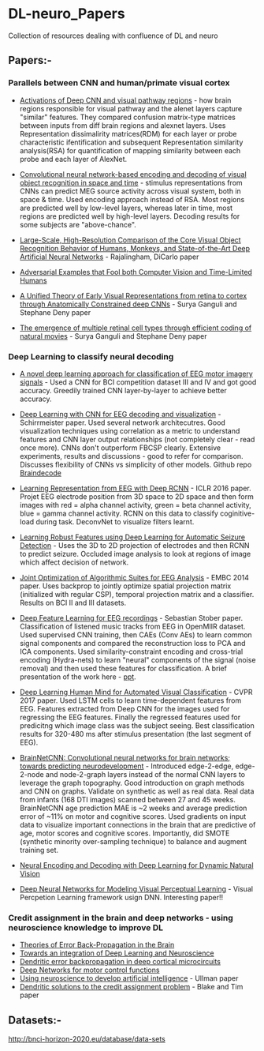 # DL-neuro_Papers
Collection of resources dealing with confluence of DL and neuro

## Papers:-

### Parallels between CNN and human/primate visual cortex

+ [Activations of Deep CNN and visual pathway regions](https://www.biorxiv.org/content/biorxiv/early/2017/08/29/133694.full.pdf) - how brain regions responsible for visual pathway and the alenet layers capture "similar" features. They compared confusion matrix-type matrices between inputs from diff brain regions and alexnet layers. Uses Representation dissimalirity matrices(RDM) for each layer or probe characteristic ifentification and subsequent Representation similarity analysis(RSA) for quantification of mapping similarity between each probe and each layer of AlexNet.
+ [Convolutional neural network-based encoding and decoding of visual object recognition in space and time](http://www.sciencedirect.com/science/article/pii/S1053811917305864?via%3Dihub) - stimulus representations from CNNs can predict MEG source activity across visual system, both in space & time. Used encoding approach instead of RSA. Most regions are predicted well by low-level layers, whereas later in time, most regions are predicted well by high-level layers. Decoding results for some subjects are "above-chance".
+ [Large-Scale, High-Resolution Comparison of the Core Visual Object Recognition Behavior of Humans, Monkeys, and State-of-the-Art Deep Artificial Neural Networks](http://www.jneurosci.org/content/jneuro/38/33/7255.full.pdf) - Rajalingham, DiCarlo paper
+ [Adversarial Examples that Fool both Computer Vision and Time-Limited Humans](https://arxiv.org/abs/1802.08195)
+ [A Unified Theory of Early Visual Representations from retina to cortex through Anatomically Constrained deep CNNs](https://arxiv.org/pdf/1901.00945.pdf) - Surya Ganguli and Stephane Deny paper

+ [The emergence of multiple retinal cell types through efficient coding of natural movies](https://www.biorxiv.org/content/10.1101/458737v1) - Surya Ganguli and Stephane Deny paper

### Deep Learning to classify neural decoding

+ [A novel deep learning approach for classification of EEG motor imagery signals](http://iopscience.iop.org/article/10.1088/1741-2560/14/1/016003/meta;jsessionid=47DB0AD1A3CDEDCA4054F70D1C3010AD.c2.iopscience.cld.iop.org) - Used a CNN for BCI competition dataset III and IV and got good accuracy. Greedily trained CNN layer-by-layer to achieve better accuracy.

+ [Deep Learning with CNN for EEG decoding and visualization](https://onlinelibrary.wiley.com/doi/epdf/10.1002/hbm.23730) - Schirrmeister paper. Used several network architecutres. Good visualization techniques using correlation as a metric to understand features and CNN layer output relationships (not completely clear - read once more). CNNs don't outperform FBCSP clearly. Extensive experiments, results and discussions - good to refer for comparison. Discusses flexibility of CNNs vs simplicity of other models. Github repo [Braindecode](https://github.com/robintibor/braindecode)

+ [Learning Representation from EEG with Deep RCNN](https://arxiv.org/pdf/1511.06448.pdf) - ICLR 2016 paper. Projet EEG electrode position from 3D space to 2D space and then form images with red = alpha channel activity, green = beta channel activity, blue = gamma channel activity. RCNN on this data to classify coginitive-load during task. DeconvNet to visualize filters learnt.

+ [Learning Robust Features using Deep Learning for Automatic Seizure Detection](https://arxiv.org/pdf/1608.00220.pdf) - Uses the 3D to 2D projection of electrodes and then RCNN to predict seizure. Occluded image analysis to look at regions of image which affect decision of network. 

+ [Joint Optimization of Algorithmic Suites for EEG Analysis](http://ieeexplore.ieee.org/stamp/stamp.jsp?tp=&arnumber=6944253) - EMBC 2014 paper. Uses backprop to jointly optimize spatial projection matrix (initialized with regular CSP), temporal projection matrix and a classifier. Results on BCI II and III datasets. 

+ [Deep Feature Learning for EEG recordings](https://arxiv.org/pdf/1511.04306.pdf) - Sebastian Stober paper. Classification of listened music tracks from EEG in OpenMIIR dataset. Used supervised CNN training, then CAEs (Conv AEs) to learn common signal components and compared the reconstruction loss to PCA and ICA components. Used similarity-constraint encoding and cross-trial encoding (Hydra-nets) to learn "neural" components of the signal (noise removal) and then used these features for classification. A brief presentation of the work here - [ppt](http://bib.sebastianstober.de/2015-12-01_BMI.pdf).

+ [Deep Learning Human Mind for Automated Visual Classification](http://ieeexplore.ieee.org/stamp/stamp.jsp?arnumber=8099962) - CVPR 2017 paper. Used LSTM cells to learn time-dependent features from EEG. Features extracted from Deep CNN for the images used for regressing the EEG features. Finally the regressed features used for predicitng which image class was the subject seeing. Best classification results for 320-480 ms after stimulus presentation (the last segment of EEG). 

+ [BrainNetCNN: Convolutional neural networks for brain networks; towards predicting neurodevelopment](https://www.sciencedirect.com/science/article/pii/S1053811916305237?via%3Dihub) - Introduced edge-2-edge, edge-2-node and node-2-graph layers instead of the normal CNN layers to leverage the graph topography. Good introduction on graph methods and CNN on graphs. Validate on synthetic as well as real data. Real data from infants (168 DTI images) scanned between 27 and 45 weeks. BrainNetCNN age prediction MAE is ~2 weeks and average prediction error of ~11% on motor and cognitive scores. Used gradients on input data to visualize important connections in the brain that are predictive of age, motor scores and cognitive scores. Importantly, did SMOTE (synthetic minority over-sampling technique) to balance and augment training set. 

+ [Neural Encoding and Decoding with Deep Learning for Dynamic Natural Vision](https://academic.oup.com/cercor/article/28/12/4136/4560155)
+ [Deep Neural Networks for Modeling Visual Perceptual Learning](http://www.jneurosci.org/content/jneuro/38/27/6028.full.pdf) - Visual Percpetion Learning framework usign DNN. Interesting paper!!

### Credit assignment in the brain and deep networks - using neuroscience knowledge to improve DL

+ [Theories of Error Back-Propagation in the Brain](https://www.cell.com/trends/cognitive-sciences/fulltext/S1364-6613(19)30012-9)
+ [Towards an integration of Deep Learning and Neuroscience](https://www.frontiersin.org/articles/10.3389/fncom.2016.00094/full)
+ [Dendritic error backpropagation in deep cortical microcircuits](https://arxiv.org/pdf/1801.00062.pdf)
+ [Deep Networks for motor control functions](https://www.ncbi.nlm.nih.gov/pmc/articles/PMC4365717/)
+ [Using neuroscience to develop artificial intelligence](http://science.sciencemag.org/content/363/6428/692) - Ullman paper
+ [Dendritic solutions to the credit assignment problem](https://www.sciencedirect.com/science/article/pii/S0959438818300485) - Blake and Tim paper

## Datasets:-
http://bnci-horizon-2020.eu/database/data-sets
